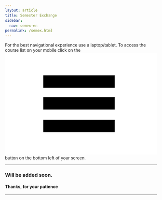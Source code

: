 ```yaml
---
layout: article
title: Semester Exchange
sidebar:
  nav: semex-en
permalink: /semex.html
---
```



For the best navigational experience use a laptop/tablet. To access the course list on your mobile click on the <img class="image image--xs" src="threelines.png"/> button on the bottom left of your screen.

---

### **Will be added soon.**
####  **Thanks, for your patience**

---

